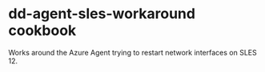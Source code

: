 # dd-agent-sles-workaround cookbook

Works around the Azure Agent trying to restart network interfaces
on SLES 12.
